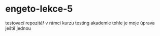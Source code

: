 # engeto-lekce-5
testovací repozitář v rámci kurzu testing akademie
tohle je moje úprava
ještě jednou